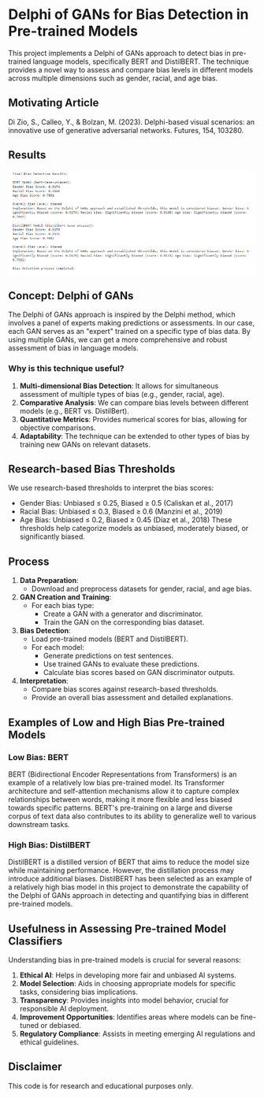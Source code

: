 # Delphi of GANs for Bias Detection in Pre-trained Models
This project implements a Delphi of GANs approach to detect bias in pre-trained language models, specifically BERT and DistilBERT. The technique provides a novel way to assess and compare bias levels in different models across multiple dimensions such as gender, racial, and age bias.
## Motivating Article
Di Zio, S., Calleo, Y., & Bolzan, M. (2023). Delphi-based visual scenarios: an innovative use of generative adversarial networks. Futures, 154, 103280.

## Results
![](https://github.com/ericyoc/detect_bias_in_nn_classifiers_GANs_delphi_poc/blob/main/bias_results_pre_trained_Models_using_delphi_of_gans.jpg)

## Concept: Delphi of GANs
The Delphi of GANs approach is inspired by the Delphi method, which involves a panel of experts making predictions or assessments. In our case, each GAN serves as an "expert" trained on a specific type of bias data. By using multiple GANs, we can get a more comprehensive and robust assessment of bias in language models.
### Why is this technique useful?
1. **Multi-dimensional Bias Detection**: It allows for simultaneous assessment of multiple types of bias (e.g., gender, racial, age).
2. **Comparative Analysis**: We can compare bias levels between different models (e.g., BERT vs. DistilBert).
3. **Quantitative Metrics**: Provides numerical scores for bias, allowing for objective comparisons.
4. **Adaptability**: The technique can be extended to other types of bias by training new GANs on relevant datasets.
## Research-based Bias Thresholds
We use research-based thresholds to interpret the bias scores:
- Gender Bias: Unbiased ≤ 0.25, Biased ≥ 0.5 (Caliskan et al., 2017)
- Racial Bias: Unbiased ≤ 0.3, Biased ≥ 0.6 (Manzini et al., 2019)
- Age Bias: Unbiased ≤ 0.2, Biased ≥ 0.45 (Díaz et al., 2018)
These thresholds help categorize models as unbiased, moderately biased, or significantly biased.
## Process
1. **Data Preparation**: 
   - Download and preprocess datasets for gender, racial, and age bias.
2. **GAN Creation and Training**:
   - For each bias type:
     - Create a GAN with a generator and discriminator.
     - Train the GAN on the corresponding bias dataset.
3. **Bias Detection**:
   - Load pre-trained models (BERT and DistilBERT).
   - For each model:
     - Generate predictions on test sentences.
     - Use trained GANs to evaluate these predictions.
     - Calculate bias scores based on GAN discriminator outputs.
4. **Interpretation**:
   - Compare bias scores against research-based thresholds.
   - Provide an overall bias assessment and detailed explanations.
## Examples of Low and High Bias Pre-trained Models
### Low Bias: BERT
BERT (Bidirectional Encoder Representations from Transformers) is an example of a relatively low bias pre-trained model. Its Transformer architecture and self-attention mechanisms allow it to capture complex relationships between words, making it more flexible and less biased towards specific patterns. BERT's pre-training on a large and diverse corpus of text data also contributes to its ability to generalize well to various downstream tasks.
### High Bias: DistilBERT
DistilBERT is a distilled version of BERT that aims to reduce the model size while maintaining performance. However, the distillation process may introduce additional biases. DistilBERT has been selected as an example of a relatively high bias model in this project to demonstrate the capability of the Delphi of GANs approach in detecting and quantifying bias in different pre-trained models.
## Usefulness in Assessing Pre-trained Model Classifiers
Understanding bias in pre-trained models is crucial for several reasons:
1. **Ethical AI**: Helps in developing more fair and unbiased AI systems.
2. **Model Selection**: Aids in choosing appropriate models for specific tasks, considering bias implications.
3. **Transparency**: Provides insights into model behavior, crucial for responsible AI deployment.
4. **Improvement Opportunities**: Identifies areas where models can be fine-tuned or debiased.
5. **Regulatory Compliance**: Assists in meeting emerging AI regulations and ethical guidelines.
## Disclaimer
This code is for research and educational purposes only.
